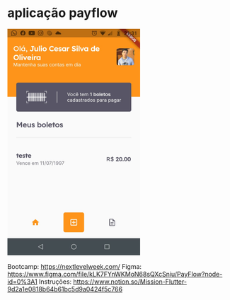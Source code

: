 # aplicação payflow
<img src="https://github.com/julioosilva97/nlw-together-6/blob/main/WhatsApp%20Image%202021-06-25%20at%2021.32.35.jpeg" width="300" height="512"> 

Bootcamp: https://nextlevelweek.com/
Figma: https://www.figma.com/file/kLK7FYnWKMoN68sQXcSniu/PayFlow?node-id=0%3A1 
Instruções: https://www.notion.so/Mission-Flutter-9d2a1e0818b64b61bc5d9a0424f5c766






